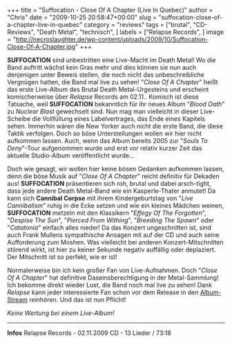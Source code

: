 +++
title = "Suffocation - Close Of A Chapter (Live In Quebec)"
author = "Chris"
date = "2009-10-25 20:58:47+00:00"
slug = "suffocation-close-of-a-chapter-live-in-quebec"
category = "reviews"
tags = ["brutal", "CD-Reviews", "Death Metal", "technisch", ]
labels = ["Relapse Records", ]
image = "http://necroslaughter.de/wp-content/uploads/2009/10/Suffocation-Close-Of-A-Chapter.jpg"
+++

**SUFFOCATION** sind unbestritten eine Live-Macht im Death Metal! Wo die Band auftritt wächst kein Gras mehr und dies können sie nun auch denjenigen unter Beweis stellen, die noch nicht das unbeschreibliche Vergnügen hatten, die Band mal live zu sehen! "_Close Of A Chapter_" heißt das erste Live-Album des Brutal Death Metal-Urgesteins und erscheint komischerweise über _Relapse_ Records am 02.11.. Komisch ist diese Tatsache, weil **SUFFOCATION** bekanntlich für ihr neues Album "_Blood Oath_" zu _Nuclear Blast_ gewechselt sind. Nun mag man vielleicht in dieser Live-Scheibe die Vollfüllung eines Labelvertrages, das Ende eines Kapitels sehen. Immerhin wären die New Yorker auch nicht die erste Band, die diese Taktik verfolgen. Doch so böse Unterstellungen wollen wir hier nicht aufkommen lassen. Auch, wenn das Album bereits 2005 zur "_Souls To Deny_"-Tour aufgenommen wurde und erst vor relativ kurzer Zeit das aktuelle Studio-Album veröffentlicht wurde...

Doch wie gesagt, wir wollen hier keine bösen Gedanken aufkommen lassen, denn die böse Musik auf "_Close Of A Chapter_" reicht definitiv für Dekaden aus! **SUFFOCATION** präsentieren sich roh, brutal und dabei arsch-tight, dass jede andere Death Metal-Band wie ein Kasperle-Thater anmutet! Da kann sich **Cannibal Corpse** mit ihrem Kindergeburtstag von "_Live Cannibalism_" ruhig in die Ecke setzen und wie ein kleines Mädchen weinen, **SUFFOCATION** metzeln mit den Klassikern "_Effegy Of The Forgotten_", "_Despise The Sun_", "_Pierced From Withing_", "_Breeding The Spawn_" oder "_Catatonia_" einfach alles nieder!
Da das Konzert ungeschnitten ist, sind auch Frank Mullens sympathische Ansagen mit auf der CD und auch seine Aufforderung zum Moshen. Was vielleicht bei anderen Konzert-Mitschnitten störend wirkt, ist hier zu keiner Sekunde negativ auffällig oder deplaziert. Der Mitschnitt ist so perfekt, wie er ist!

Normalerweise bin ich kein großer Fan von Live-Aufnahmen. Doch "_Close Of A Chapter_" hat definitive Daseinsberechtigung in der Metal-Sammlung! Ich bekomme direkt wieder Lust, die Band noch mal live zu sehen! Dank _Relapse_ kann jeder interessierte Fan schon vor dem Release in den <a href="http://suffocationlive.info/">Album-Stream</a> reinhören. Und das ist nun Pflicht!

_Keine Wertung bei einem Live-Album!_



---
**Infos**
Relapse Records - 02.11.2009
CD - 13 Lieder / 73:18
